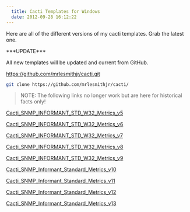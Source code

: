 ```yaml
---
  title: Cacti Templates for Windows
  date: 2012-09-28 16:12:22
---
```


Here are all of the different versions of my cacti templates. Grab the
latest one.

\*\*\*UPDATE\*\*\*

All new templates will be updated and current from GitHub.

<https://github.com/mrlesmithjr/cacti.git>

```bash
git clone https://github.com/mrlesmithjr/cacti/
```

> NOTE: The following links no longer work but are here for historical facts only!

[Cacti_SNMP_INFORMANT_STD_W32_Metrics_v5](https://everythingshouldbevirtual.com/wp-content/uploads/2012/09/Cacti_SNMP_INFORMANT_STD_W32_Metrics_v5.zip)

[Cacti_SNMP_INFORMANT_STD_W32_Metrics_v6](https://everythingshouldbevirtual.com/wp-content/uploads/2012/09/Cacti_SNMP_INFORMANT_STD_W32_Metrics_v6.zip)

[Cacti_SNMP_INFORMANT_STD_W32_Metrics_v7](https://everythingshouldbevirtual.com/wp-content/uploads/2012/09/Cacti_SNMP_INFORMANT_STD_W32_Metrics_v7.zip)

[Cacti_SNMP_INFORMANT_STD_W32_Metrics_v8](https://everythingshouldbevirtual.com/wp-content/uploads/2012/09/Cacti_SNMP_INFORMANT_STD_W32_Metrics_v8.zip)

[Cacti_SNMP_INFORMANT_STD_W32_Metrics_v9](https://everythingshouldbevirtual.com/wp-content/uploads/2012/09/Cacti_SNMP_INFORMANT_STD_W32_Metrics_v9.zip)

[Cacti_SNMP_Informant_Standard_Metrics_v10](https://everythingshouldbevirtual.com/wp-content/uploads/2012/09/Cacti_SNMP_Informant_Standard_Metrics_v10.zip)

[Cacti_SNMP_Informant_Standard_Metrics_v11](https://everythingshouldbevirtual.com/wp-content/uploads/2012/09/Cacti_SNMP_Informant_Standard_Metrics_v11.zip)

[Cacti_SNMP_Informant_Standard_Metrics_v12](https://everythingshouldbevirtual.com/wp-content/uploads/2012/09/Cacti_SNMP_Informant_Standard_Metrics_v12.zip)

[Cacti_SNMP_Informant_Standard_Metrics_v13](https://everythingshouldbevirtual.com/wp-content/uploads/2012/09/Cacti_SNMP_Informant_Standard_Metrics_v13.zip)
